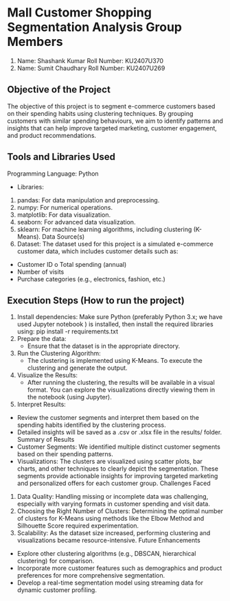 # Mall Customer Shopping Segmentation Analysis Group Members 

1. Name: Shashank Kumar Roll Number: KU2407U370 
2. Name: Sumit Chaudhary Roll Number: KU2407U269

## Objective of the Project
The objective of this project is to segment e-commerce customers based on their spending habits using clustering techniques. By grouping customers with similar spending behaviours, we aim to identify patterns and insights that can help improve targeted marketing, customer engagement, and product recommendations.
## Tools and Libraries Used 
Programming Language: Python
- Libraries:
1. pandas: For data manipulation and preprocessing.
2. numpy: For numerical operations.
3. matplotlib: For data visualization. 
4. seaborn: For advanced data visualization.
5. sklearn: For machine learning algorithms, including clustering (K-Means). Data Source(s)
6. Dataset: The dataset used for this project is a simulated e-commerce customer data, which includes customer details such as:
  - Customer ID o Total spending (annual)
  - Number of visits 
  - Purchase categories (e.g., electronics, fashion, etc.) 
## Execution Steps (How to run the project) 			
1. Install dependencies: Make sure Python (preferably Python 3.x; we have used Jupyter notebook ) is installed, then install the required libraries using: pip install -r requirements.txt
2. Prepare the data:
   - Ensure that the dataset is in the appropriate directory.
4. Run the Clustering Algorithm:
   - The clustering is implemented using K-Means. To execute the clustering and generate the output. 
5. Visualize the Results:
   - After running the clustering, the results will be available in a visual format. You can explore the visualizations directly viewing them in the notebook (using Jupyter).
7. Interpret Results:
  - Review the customer segments and interpret them based on the spending habits identified by the clustering process. 
  - Detailed insights will be saved as a .csv or .xlsx file in the results/ folder. Summary of Results 
  - Customer Segments: We identified multiple distinct customer segments based on their spending patterns. 
  - Visualizations: The clusters are visualized using scatter plots, bar charts, and other techniques to clearly depict the segmentation. These segments provide actionable insights for improving targeted marketing and personalized offers for each customer group. Challenges Faced 
1. Data Quality: Handling missing or incomplete data was challenging, especially with varying formats in customer spending and visit data. 
2. Choosing the Right Number of Clusters: Determining the optimal number of clusters for K-Means using methods like the Elbow Method and Silhouette Score required experimentation. 
3. Scalability: As the dataset size increased, performing clustering and visualizations became resource-intensive. Future Enhancements 
- Explore other clustering algorithms (e.g., DBSCAN, hierarchical clustering) for comparison.
- Incorporate more customer features such as demographics and product preferences for more comprehensive segmentation. 
- Develop a real-time segmentation model using streaming data for dynamic customer profiling.
